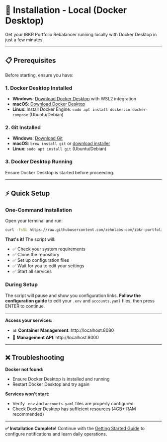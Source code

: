 # 🚀 Installation - Local (Docker Desktop)

Get your IBKR Portfolio Rebalancer running locally with Docker Desktop in just a few minutes.

---

## 📋 Prerequisites

Before starting, ensure you have:

### 1. **Docker Desktop Installed**
- **Windows**: [Download Docker Desktop](https://www.docker.com/products/docker-desktop/) with WSL2 integration
- **macOS**: [Download Docker Desktop](https://www.docker.com/products/docker-desktop/)  
- **Linux**: Install Docker Engine: `sudo apt install docker.io docker-compose` (Ubuntu/Debian)

### 2. **Git Installed**
- **Windows**: [Download Git](https://git-scm.com/download/windows)
- **macOS**: `brew install git` or [download installer](https://git-scm.com/download/mac)
- **Linux**: `sudo apt install git` (Ubuntu/Debian)

### 3. **Docker Desktop Running**
Ensure Docker Desktop is started before proceeding.

---

## ⚡ Quick Setup

### One-Command Installation

Open your terminal and run:

```bash
curl -fsSL https://raw.githubusercontent.com/zehnlabs-com/ibkr-portfolio-rebalancer/main/setup.sh | bash -s -- --local
```

**That's it!** The script will:
- ✅ Check your system requirements
- ✅ Clone the repository  
- ✅ Set up configuration files
- ✅ Wait for you to edit your settings
- ✅ Start all services

### During Setup

The script will pause and show you configuration links. **Follow the configuration guide** to edit your `.env` and `accounts.yaml` files, then press ENTER to continue.

---

**Access your services:**
- 📊 **Container Management**: http://localhost:8080
- 🔧 **Management API**: http://localhost:8000

---

## ❌ Troubleshooting

**Docker not found:**
- Ensure Docker Desktop is installed and running
- Restart Docker Desktop and try again

**Services won't start:**
- Verify `.env` and `accounts.yaml` files are properly configured
- Check Docker Desktop has sufficient resources (4GB+ RAM recommended)

---

**✅ Installation Complete!** Continue with the [Getting Started Guide](../getting-started.md#verify-installation) to configure notifications and learn daily operations.